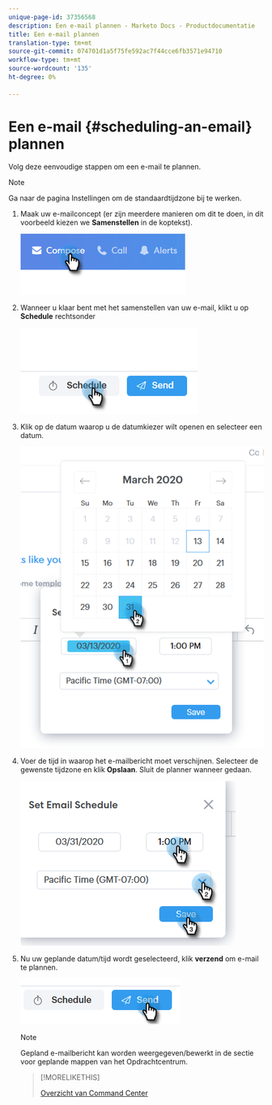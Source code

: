 ```yaml
---
unique-page-id: 37356568
description: Een e-mail plannen - Marketo Docs - Productdocumentatie
title: Een e-mail plannen
translation-type: tm+mt
source-git-commit: 074701d1a5f75fe592ac7f44cce6fb3571e94710
workflow-type: tm+mt
source-wordcount: '135'
ht-degree: 0%

---
```



# Een e-mail {#scheduling-an-email} plannen

Volg deze eenvoudige stappen om een e-mail te plannen.

>[!NOTE]
>
>Ga naar de pagina Instellingen om de standaardtijdzone bij te werken.

1. Maak uw e-mailconcept (er zijn meerdere manieren om dit te doen, in dit voorbeeld kiezen we **Samenstellen** in de koptekst).

   ![](assets/one-1.png)

1. Wanneer u klaar bent met het samenstellen van uw e-mail, klikt u op **Schedule** rechtsonder

   ![](assets/two-1.png)

1. Klik op de datum waarop u de datumkiezer wilt openen en selecteer een datum.

   ![](assets/three-1.png)

1. Voer de tijd in waarop het e-mailbericht moet verschijnen. Selecteer de gewenste tijdzone en klik **Opslaan**. Sluit de planner wanneer gedaan.

   ![](assets/four-1.png)

1. Nu uw geplande datum/tijd wordt geselecteerd, klik **verzend** om e-mail te plannen.

   ![](assets/five-1.png)

   >[!NOTE]
   >
   >Gepland e-mailbericht kan worden weergegeven/bewerkt in de sectie voor geplande mappen van het Opdrachtcentrum.

   >[!MORELIKETHIS]
   >
   >
   >
   >[Overzicht van Command Center](http://docs.marketo.com/x/kgDb)

